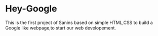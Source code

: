 # Hey-Google
This is the first project of Sanins based on simple HTML,CSS to build a Google like webpage,to start our web developement.
